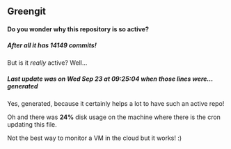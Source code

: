 ## Greengit

#### Do you wonder why this repository is so active?

##### After all it has 14149 commits!

But is it *really* active? Well...

##### Last update was on Wed Sep 23 at 09:25:04 when those lines were... generated

Yes, generated, because it certainly helps a lot to have such an active repo!

Oh and there was **24%** disk usage on the machine
where there is the cron updating this file.

Not the best way to monitor a VM in the cloud but it works! :)
